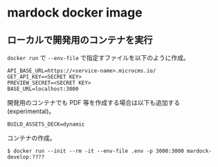 # mardock docker image


## ローカルで開発用のコンテナを実行

`docker run` で `--env-file` で指定すファイルを以下のように作成。
```
API_BASE_URL=https://<service-name>.microcms.io/
GET_API_KEY=<SECRET KEY>
PREVIEW_SECRET=<SECRET KEY>
BASE_URL=localhost:3000
```

開発用のコンテナでも PDF 等を作成する場合は以下も追加する(experimental)。
```
BUILD_ASSETS_DECK=dynamic
```

コンテナの作成。
```
$ docker run --init --rm -it --env-file .env -p 3000:3000 mardock-develop:????
```

